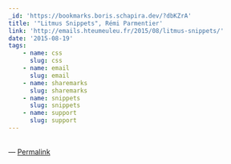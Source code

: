 ```yaml
---
_id: 'https://bookmarks.boris.schapira.dev/?dbKZrA'
title: '"Litmus Snippets", Rémi Parmentier'
link: 'http://emails.hteumeuleu.fr/2015/08/litmus-snippets/'
date: '2015-08-19'
tags:
    - name: css
      slug: css
    - name: email
      slug: email
    - name: sharemarks
      slug: sharemarks
    - name: snippets
      slug: snippets
    - name: support
      slug: support
---
```


<br>&#8212;
<a href="https://bookmarks.boris.schapira.dev/?dbKZrA" title="Permalink">Permalink</a>
